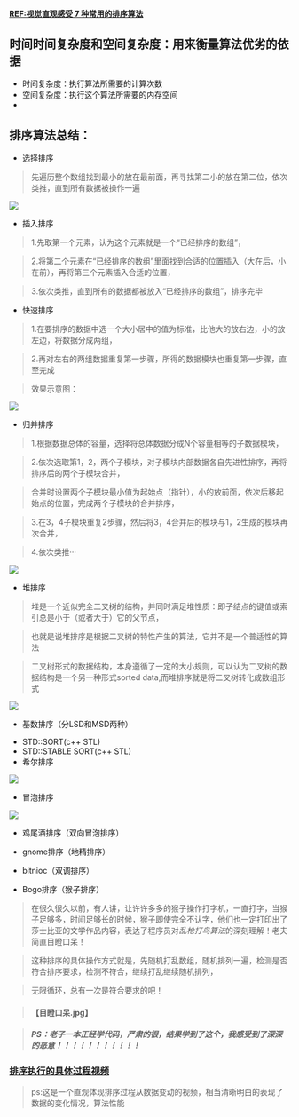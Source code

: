 #### [REF:视觉直观感受 7 种常用的排序算法](http://blog.jobbole.com/11745/)

## 时间时间复杂度和空间复杂度：用来衡量算法优劣的依据
* 时间复杂度：执行算法所需要的计算次数
* 空间复杂度：执行这个算法所需要的内存空间
* 

## 排序算法总结：
* 选择排序
 
> 先遍历整个数组找到最小的放在最前面，再寻找第二小的放在第二位，依次类推，直到所有数据被操作一遍

![](http://jbcdn2.b0.upaiyun.com/2012/01/Visual-and-intuitive-feel-of-7-common-sorting-algorithms4.gif)

* 插入排序

> 1.先取第一个元素，认为这个元素就是一个“已经排序的数组”，

> 2.将第二个元素在“已经排序的数组”里面找到合适的位置插入（大在后，小在前），再将第三个元素插入合适的位置，

> 3.依次类推，直到所有的数据都被放入“已经排序的数组”，排序完毕

* 快速排序

> 1.在要排序的数据中选一个大小居中的值为标准，比他大的放右边，小的放左边，将数据分成两组，

> 2.再对左右的两组数据重复第一步骤，所得的数据模块也重复第一步骤，直至完成

> 效果示意图：

![](http://jbcdn2.b0.upaiyun.com/2012/01/Visual-and-intuitive-feel-of-7-common-sorting-algorithms.gif)


* 归并排序

> 1.根据数据总体的容量，选择将总体数据分成N个容量相等的子数据模块，

> 2.依次选取第1，2，两个子模块，对子模块内部数据各自先进性排序，再将排序后的两个子模块合并，

> 合并时设置两个子模块最小值为起始点（指针），小的放前面，依次后移起始点的位置，完成两个子模块的合并排序，

> 3.在3，4子模块重复2步骤，然后将3，4合并后的模块与1，2生成的模块再次合并，

> 4.依次类推···

![](http://jbcdn2.b0.upaiyun.com/2012/01/Visual-and-intuitive-feel-of-7-common-sorting-algorithms2.gif)

* 堆排序

> 堆是一个近似完全二叉树的结构，并同时满足堆性质：即子结点的键值或索引总是小于（或者大于）它的父节点，

> 也就是说堆排序是根据二叉树的特性产生的算法，它并不是一个普适性的算法

> 二叉树形式的数据结构，本身遵循了一定的大小规则，可以认为二叉树的数据结构是一个另一种形式sorted data,而堆排序就是将二叉树转化成数组形式

![](http://jbcdn2.b0.upaiyun.com/2012/01/Visual-and-intuitive-feel-of-7-common-sorting-algorithms3.gif)

* 基数排序（分LSD和MSD两种）
>

* STD::SORT(c++ STL)
* STD::STABLE SORT(c++ STL)
* 希尔排序
>
![](http://jbcdn2.b0.upaiyun.com/2012/01/Visual-and-intuitive-feel-of-7-common-sorting-algorithms6.gif)

* 冒泡排序
>
![](http://jbcdn2.b0.upaiyun.com/2012/01/Visual-and-intuitive-feel-of-7-common-sorting-algorithms5.gif)

* 鸡尾酒排序（双向冒泡排序）
> 

* gnome排序（地精排序）
>

* bitnioc（双调排序）
>

* Bogo排序（猴子排序）

> 在很久很久以前，有人讲，让许许多多的猴子操作打字机，一直打字，当猴子足够多，时间足够长的时候，猴子即使完全不认字，他们也一定打印出了莎士比亚的文学作品内容，表达了程序员对*乱枪打鸟算法*的深刻理解！老夫简直目瞪口呆！

> 这种排序的具体操作方式就是，先随机打乱数组，随机排列一遍，检测是否符合排序要求，检测不符合，继续打乱继续随机排列，

> 无限循环，总有一次是符合要求的吧！

> #### 【目瞪口呆.jpg】

> ##### PS：老子一本正经学代码，严肃的很，结果学到了这个，我感受到了深深的恶意！！！！！！！！！！！

### [排序执行的具体过程视频](http://v.youku.com/v_show/id_XNTkwNzI5OTIw.html)
> ps:这是一个直观体现排序过程从数据变动的视频，相当清晰明白的表现了数据的变化情况，算法性能

